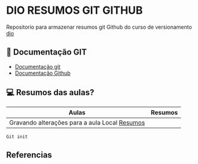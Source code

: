 # DIO RESUMOS GIT GITHUB

Repositorio para armazenar resumos git Github do curso de versionamento
[dio](https://www.dio.me/)

## 📄 Documentação GIT
- [Documentação git](https://git-scm.com/doc)
- [Documentação Github](https://docs.github.com/)


## 💻 Resumos das aulas?

| Aulas | Resumos |
|-------|---------|
| Gravando alterações para a aula Local [Resumos]()


```
Git init
```


## Referencias
